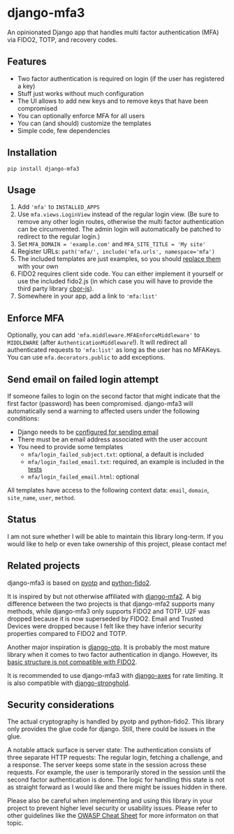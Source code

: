 # django-mfa3

An opinionated Django app that handles multi factor authentication (MFA) via
FIDO2, TOTP, and recovery codes.

## Features

-   Two factor authentication is required on login (if the user has registered a key)
-   Stuff just works without much configuration
-   The UI allows to add new keys and to remove keys that have been compromised
-   You can optionally enforce MFA for all users
-   You can (and should) customize the templates
-   Simple code, few dependencies

## Installation

```
pip install django-mfa3
```

## Usage

1.  Add `'mfa'` to `INSTALLED_APPS`
2.  Use `mfa.views.LoginView` instead of the regular login view. (Be sure to
    remove any other login routes, otherwise the multi factor authentication
    can be circumvented. The admin login will automatically be patched to
    redirect to the regular login.)
3.  Set `MFA_DOMAIN = 'example.com'` and `MFA_SITE_TITLE = 'My site'`
4.  Register URLs: `path('mfa/', include('mfa.urls', namespace='mfa')`
5.  The included templates are just examples, so you should [replace them](https://docs.djangoproject.com/en/stable/howto/overriding-templates/) with your own
6.  FIDO2 requires client side code. You can either implement it yourself or use the included fido2.js (in which case you will have to provide the third party library [cbor-js](https://www.npmjs.com/package/cbor-js)).
7.  Somewhere in your app, add a link to `'mfa:list'`

## Enforce MFA

Optionally, you can add `'mfa.middleware.MFAEnforceMiddleware'` to `MIDDLEWARE`
(after `AuthenticationMiddleware`!). It will redirect all authenticated
requests to `'mfa:list'` as long as the user has no MFAKeys. You can use
`mfa.decorators.public` to add exceptions.

## Send email on failed login attempt

If someone failes to login on the second factor that might indicate that the
first factor (password) has been compromised. django-mfa3 will automatically
send a warning to affected users under the following conditions:

-   Django needs to be [configured for sending email](https://docs.djangoproject.com/en/4.1/topics/email/)
-   There must be an email address associated with the user account
-   You need to provide some templates
    -   `mfa/login_failed_subject.txt`: optional, a default is included
    -   `mfa/login_failed_email.txt`: required, an example is included in the
        [tests](/tests/templates/mfa/login_failed_email.txt)
    -   `mfa/login_failed_email.html`: optional

All templates have access to the following context data: `email`, `domain`,
`site_name`, `user`, `method`.

## Status

I am not sure whether I will be able to maintain this library long-term. If you
would like to help or even take ownership of this project, please contact me!

## Related projects

django-mfa3 is based on [pyotp](https://github.com/pyauth/pyotp) and
[python-fido2](https://github.com/Yubico/python-fido2).

It is inspired by but not otherwise affiliated with
[django-mfa2](https://github.com/mkalioby/django-mfa2).
A big difference between the two projects is that django-mfa2 supports many
methods, while django-mfa3 only supports FIDO2 and TOTP. U2F was dropped
because it is now superseded by FIDO2. Email and Trusted Devices were dropped
because I felt like they have inferior security properties compared to FIDO2
and TOTP.

Another major inspiration is
[django-otp](https://github.com/django-otp/django-otp). It is probably the most
mature library when it comes to two factor authentication in django. However,
its [basic structure is not compatible with
FIDO2](https://github.com/django-otp/django-otp/issues/40).

It is recommended to use django-mfa3 with
[django-axes](https://github.com/jazzband/django-axes) for rate limiting. It is
also compatible with
[django-stronghold](https://github.com/mgrouchy/django-stronghold/).

## Security considerations

The actual cryptography is handled by pyotp and python-fido2. This library only
provides the glue code for django. Still, there could be issues in the glue.

A notable attack surface is server state: The authentication consists of three
separate HTTP requests: The regular login, fetching a challenge, and a
response. The server keeps some state in the session across these requests. For
example, the user is temporarily stored in the session until the second factor
authentication is done. The logic for handling this state is not as straight
forward as I would like and there might be issues hidden in there.

Please also be careful when implementing and using this library in your project
to prevent higher level security or usability issues. Please refer to other
guidelines like the
[OWASP Cheat Sheet](https://cheatsheetseries.owasp.org/cheatsheets/Multifactor_Authentication_Cheat_Sheet.html)
for more informaton on that topic.
